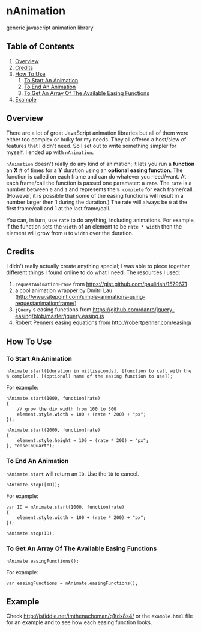# nAnimation
generic javascript animation library

## Table of Contents

 1. [Overview](#overview)
 2. [Credits](#credits)
 3. [How To Use](#how-to-use)
	 1. [To Start An Animation](#to-start-an-animation)
	 2. [To End An Animation](#to-end-an-animation)
	 3. [To Get An Array Of The Available Easing Functions](#to-get-an-array-of-the-available-easing-functions)
 4. [Example](#example)

## Overview

There are a lot of great JavaScript animation libraries but all of them were either too complex or bulky for my needs. They all offered a host/slew of features that I didn't need. So I set out to write something simpler for myself. I ended up with `nAnimation`.

`nAnimation` doesn't really do any kind of animation; it lets you run a **function** an **X** # of times for a **Y** duration using an **optional easing function**. The function is called on each frame and can do whatever you need/want. At each frame/call the function is passed one paramater: a `rate`. The `rate` is a number between `0` and `1` and represents the `% complete` for each frame/call. (However, it is possible that some of the easing functions will result in a number larger then 1 during the duration.) The rate will always be `0` at the first frame/call and 1 at the last frame/call.

You can, in turn, use `rate` to do anything, including animations. For example, if the function sets the `width` of an element to be `rate * width` then the element will grow from `0` to `width` over the duration.

## Credits

I didn't really actually create anything special; I was able to piece together different things I found online to do what I need. The resources I used:

 1. `requestAnimationFrame` from https://gist.github.com/paulirish/1579671
 2. a cool animation wrapper by Dmitri Lau (http://www.sitepoint.com/simple-animations-using-requestanimationframe/)
 3. `jQuery`'s easing functions from https://github.com/danro/jquery-easing/blob/master/jquery.easing.js
 4. Robert Penners easing equations from http://robertpenner.com/easing/

## How To Use

### To Start An Animation

    nAnimate.start([duration in milliseconds], [function to call with the % complete], [(optional) name of the easing function to use]);

For example:

    nAnimate.start(1000, function(rate)
    {
        // grow the div width from 100 to 300
        element.style.width = 100 + (rate * 200) + "px";
    });
    
    nAnimate.start(2000, function(rate)
    {
        element.style.height = 100 + (rate * 200) + "px";
    }, "easeInQuart");
  
### To End An Animation

`nAnimate.start` will return an `ID`. Use the `ID` to cancel.

    nAnimate.stop([ID]);

For example:

    var ID = nAnimate.start(1000, function(rate)
    {
        element.style.width = 100 + (rate * 200) + "px";
    });
    
    nAnimate.stop(ID);
  
### To Get An Array Of The Available Easing Functions

    nAnimate.easingFunctions();

For example:

    var easingFunctions = nAnimate.easingFunctions();

## Example

Check http://jsfiddle.net/imthenachoman/q1tdx8s4/ or the `example.html` file for an example and to see how each easing function looks.
